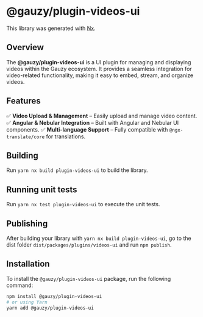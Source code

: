 # @gauzy/plugin-videos-ui

This library was generated with [Nx](https://nx.dev).

## Overview

The **@gauzy/plugin-videos-ui** is a UI plugin for managing and displaying videos within the Gauzy ecosystem.
It provides a seamless integration for video-related functionality, making it easy to embed, stream, and organize videos.

## Features

✅ **Video Upload & Management** – Easily upload and manage video content.
✅ **Angular & Nebular Integration** – Built with Angular and Nebular UI components.
✅ **Multi-language Support** – Fully compatible with `@ngx-translate/core` for translations.

## Building

Run `yarn nx build plugin-videos-ui` to build the library.

## Running unit tests

Run `yarn nx test plugin-videos-ui` to execute the unit tests.

## Publishing

After building your library with `yarn nx build plugin-videos-ui`, go to the dist folder `dist/packages/plugins/videos-ui` and run `npm publish`.

## Installation

To install the `@gauzy/plugin-videos-ui` package, run the following command:

```bash
npm install @gauzy/plugin-videos-ui
# or using Yarn
yarn add @gauzy/plugin-videos-ui
```
